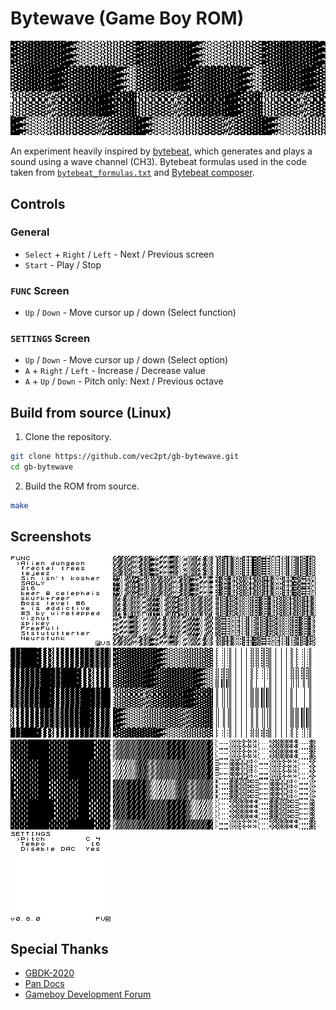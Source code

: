 
# Bytewave (Game Boy ROM)

<p align="center">
<img src="doc/gb-bytewave-00.png" alt="gb-bytewave title image."/>
</p>

An experiment heavily inspired by [bytebeat](http://canonical.org/~kragen/bytebeat/), which generates and plays a sound using a wave channel (CH3).
Bytebeat formulas used in the code taken from [`bytebeat_formulas.txt`](http://viznut.fi/demos/unix/bytebeat_formulas.txt) and [Bytebeat composer](https://dollchan.net/bytebeat/).


## Controls

### General

- `Select` + `Right` / `Left` - Next / Previous screen
- `Start` - Play / Stop

### `FUNC` Screen

- `Up` / `Down` - Move cursor up / down (Select function)

### `SETTINGS` Screen

- `Up` / `Down` - Move cursor up / down (Select option)
- `A` + `Right` / `Left` - Increase / Decrease value
- `A` + `Up` / `Down` - Pitch only: Next / Previous octave

## Build from source (Linux)

1. Clone the repository.

```bash
git clone https://github.com/vec2pt/gb-bytewave.git
cd gb-bytewave
```

2. Build the ROM from source.

```bash
make
```

## Screenshots

![gb-bytewave-01.png](doc/gb-bytewave-01.png)
![gb-bytewave-02.png](doc/gb-bytewave-02.png)
![gb-bytewave-03.png](doc/gb-bytewave-03.png)
![gb-bytewave-04.png](doc/gb-bytewave-04.png)
![gb-bytewave-05.png](doc/gb-bytewave-05.png)
![gb-bytewave-06.png](doc/gb-bytewave-06.png)
![gb-bytewave-07.png](doc/gb-bytewave-07.png)
![gb-bytewave-08.png](doc/gb-bytewave-08.png)
![gb-bytewave-09.png](doc/gb-bytewave-09.png)
![gb-bytewave-10.png](doc/gb-bytewave-10.png)


## Special Thanks

- [GBDK-2020](https://github.com/gbdk-2020/gbdk-2020)
- [Pan Docs](https://gbdev.io/pandocs/)
- [Gameboy Development Forum](https://gbdev.gg8.se/forums/index.php)
